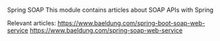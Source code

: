 Spring SOAP
This module contains articles about SOAP APIs with Spring

Relevant articles:
https://www.baeldung.com/spring-boot-soap-web-service
https://www.baeldung.com/spring-soap-web-service
